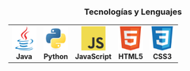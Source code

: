 <h3 align="center">Tecnologías y Lenguajes</h3>

<table align="center" cellspacing="20">
  <tr>
    <td align="center">
      <img src="https://raw.githubusercontent.com/devicons/devicon/master/icons/java/java-original.svg" width="50" alt="Java" /><br/>
      <strong>Java</strong>
    </td>
    <td align="center">
      <img src="https://raw.githubusercontent.com/devicons/devicon/master/icons/python/python-original.svg" width="50" alt="Python" /><br/>
      <strong>Python</strong>
    </td>
    <td align="center">
      <img src="https://raw.githubusercontent.com/devicons/devicon/master/icons/javascript/javascript-original.svg" width="50" alt="JavaScript" /><br/>
      <strong>JavaScript</strong>
    </td>
    <td align="center">
      <img src="https://raw.githubusercontent.com/devicons/devicon/master/icons/html5/html5-original.svg" width="50" alt="HTML5" /><br/>
      <strong>HTML5</strong>
    </td>
    <td align="center">
      <img src="https://raw.githubusercontent.com/devicons/devicon/master/icons/css3/css3-original.svg" width="50" alt="CSS3" /><br/>
      <strong>CSS3</strong>
    </td>
  </tr>
</table>

